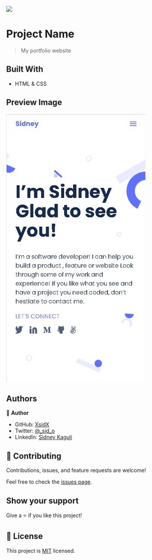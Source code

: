 ![](https://img.shields.io/badge/Microverse-blueviolet)

# Project Name

> My portfolio website

## Built With

- HTML & CSS

## Preview Image

![mobile view](assets/screenshots/mobileView-day3.JPG?raw=true "Title")

## Authors

👤 **Author**

- GitHub: [XsidX](https://github.com/XsidX)
- Twitter: [@\_sid_o](https://twitter.com/_sid_o_)
- LinkedIn: [Sidney Kaguli](https://www.linkedin.com/in/sidney-kaguli-0116801a6/)

## 🤝 Contributing

Contributions, issues, and feature requests are welcome!

Feel free to check the [issues page](../../issues/).

## Show your support

Give a ⭐️ if you like this project!

## 📝 License

This project is [MIT](./MIT.md) licensed.

